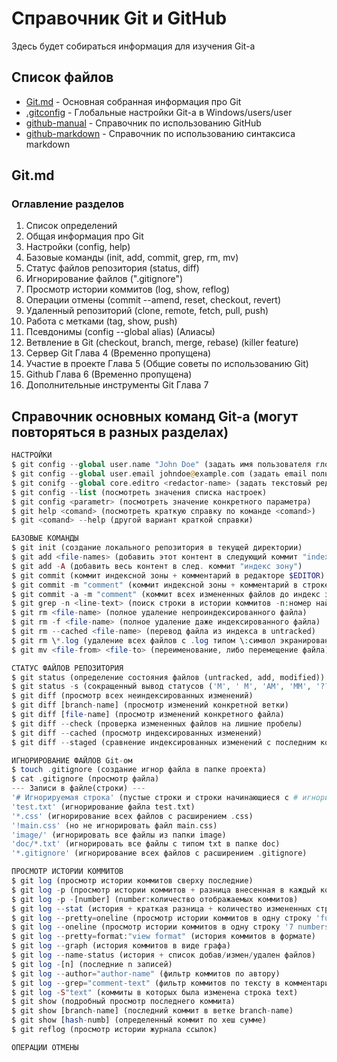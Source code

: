 # Справочник Git и GitHub
Здесь будет собираться информация для изучения Git-а

## Список файлов
* [Git.md](Git.md) - Основная собранная информация про Git
* [.gitconfig](.gitconfig) - Глобальные настройки Git-a в Windows/users/user
* [github-manual](github-manual.md) - Справочник по использованию GitHub
* [github-markdown](github-markdown.md) - Справочник по использованию синтаксиса markdown

## Git.md
### Оглавление разделов

1. Список определений
2. Общая информация про Git
3. Настройки (config, help)
4. Базовые команды (init, add, commit, grep, rm, mv)
5. Статус файлов репозитория (status, diff)
6. Игнорирование файлов (".gitignore")
7. Просмотр истории коммитов (log, show, reflog)
8. Операции отмены (commit --amend, reset, checkout, revert)
9. Удаленный репозиторий (clone, remote, fetch, pull, push)
10. Работа с метками (tag, show, push)
11. Псевдонимы (config --global alias) (Алиасы)
12. Ветвление в Git (checkout, branch, merge, rebase) (killer feature)
13. Сервер Git Глава 4 (Временно пропущена)
14. Участие в проекте Глава 5 (Общие советы по использованию Git)
15. Github Глава 6 (Временно пропущена)
16. Дополнительные инструменты Git Глава 7

## Справочник основных команд Git-a (могут повторяться в разных разделах)

``` php
НАСТРОЙКИ
$ git config --global user.name "John Doe" (задать имя пользователя глобально в файле .gitconfig)
$ git config --global user.email johndoe@example.com (задать email пользователя глобально в файле .gitconifg)
$ git conifg --global core.editro <redactor-name> (задать текстовый редактор)
$ git config --list (посмотреть значения списка настроек)
$ git config <parametr> (посмотреть значение конкретного параметра)
$ git help <comand> (посмотреть краткую справку по команде <comand>)
$ git <comand> --help (другой вариант краткой справки)

БАЗОВЫЕ КОМАНДЫ
$ git init (создание локального репозитория в текущей директории)
$ git add <file-names> (добавить этот контент в следующий коммит "index zone")
$ git add -A (добавить весь контент в след. коммит "индекс зону")
$ git commit (коммит индексной зоны + комментарий в редакторе $EDITOR)
$ git commit -m "comment" (коммит индексной зоны + комментарий в строке команды)
$ git commit -a -m "comment" (коммит всех измененных файлов до индекс зоны)
$ git grep -n <line-text> (поиск строки в истории коммитов -n:номер найденой строки)
$ git rm <file-name> (полное удаление непроиндексированного файла)
$ git rm -f <file-name> (полное удаление даже индексированного файла)
$ git rm --cached <file-name> (перевод файла из индекса в untracked)
$ git rm \*.log (удаление всех файлов с .log типом \:символ экранирования)
$ git mv <file-from> <file-to> (переименование, либо перемещение файла)

СТАТУС ФАЙЛОВ РЕПОЗИТОРИЯ
$ git status (определение состояния файлов (untracked, add, modified))
$ git status -s (сокращенный вывод статусов ('M', ' M', 'AM', 'MM', '??'))
$ git diff (просмотр всех неиндексированных изменений)
$ git diff [branch-name] (просмотр изменений конкретной ветки)
$ git diff [file-name] (просмотр изменений конкретного файла)
$ git diff --check (проверка измененных файлов на лишние пробелы)
$ git diff --cached (просмотр индексированных изменений)
$ git diff --staged (сравнение индексированных изменений с последним коммитом)

ИГНОРИРОВАНИЕ ФАЙЛОВ Git-ом
$ touch .gitignore (создание игнор файла в папке проекта)
$ cat .gitignore (просмотр файла)
--- Записи в файле(строки) ---
'# Игнорируемая строка' (пустые строки и строки начинающиеся с # игнорируются)
'test.txt' (игнорирование файла test.txt)
'*.css' (игнорирование всех файлов с расширением .css)
'!main.css' (но не игнорировать файл main.css)
'image/' (игнорировать все файлы из папки image)
'doc/*.txt' (игнорировать все файлы с типом txt в папке doc)
'*.gitignore' (игнорирование всех файлов с расширением .gitignore)

ПРОСМОТР ИСТОРИИ КОММИТОВ
$ git log (просмотр истории коммитов сверху последние)
$ git log -p (просмотр истории коммитов + разница внесенная в каждый коммит)
$ git log -p -[number] (number:количество отображаемых коммитов)
$ git log --stat (история + краткая разница + количество измененных строк)
$ git log --pretty=oneline (просмотр истории коммитов в одну строку 'full hash')
$ git log --oneline (просмотр истории коммитов в одну строку '7 numbers hash')
$ git log --pretty=format:"view format" (история коммитов в формате)
$ git log --graph (история коммитов в виде графа)
$ git log --name-status (история + список добав/измен/удален файлов)
$ git log -[n] (последние n записей)
$ git log --author="author-name" (фильтр коммитов по автору)
$ git log --grep="comment-text" (фильтр коммитов по тексту в комментарии)
$ git log -S"text" (коммиты в которых была изменена строка text)
$ git show (подробный просмотр последнего коммита)
$ git show [branch-name] (последний коммит в ветке branch-name)
$ git show [hash-numb] (определенный коммит по хеш сумме)
$ git reflog (просмотр истории журнала ссылок)

ОПЕРАЦИИ ОТМЕНЫ


```